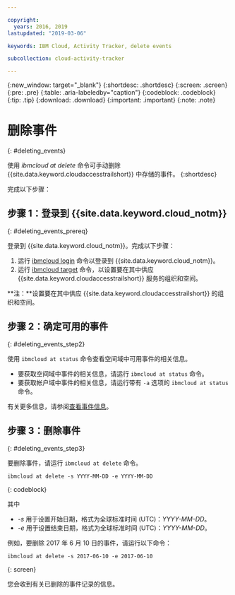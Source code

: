 ```yaml
---

copyright:
  years: 2016, 2019
lastupdated: "2019-03-06"

keywords: IBM Cloud, Activity Tracker, delete events

subcollection: cloud-activity-tracker

---
```


{:new_window: target="_blank"}
{:shortdesc: .shortdesc}
{:screen: .screen}
{:pre: .pre}
{:table: .aria-labeledby="caption"}
{:codeblock: .codeblock}
{:tip: .tip}
{:download: .download}
{:important: .important}
{:note: .note}


# 删除事件
{: #deleting_events}

使用 *ibmcloud at delete* 命令可手动删除 {{site.data.keyword.cloudaccesstrailshort}} 中存储的事件。
{:shortdesc}

完成以下步骤：

## 步骤 1：登录到 {{site.data.keyword.cloud_notm}}
{: #deleting_events_prereq}

登录到 {{site.data.keyword.cloud_notm}}。完成以下步骤：

1. 运行 [ibmcloud login](/docs/cli/reference/ibmcloud?topic=cloud-cli-ibmcloud_cli#ibmcloud_login) 命令以登录到 {{site.data.keyword.cloud_notm}}。
2. 运行 [ibmcloud target](/docs/cli/reference/ibmcloud?topic=cloud-cli-ibmcloud_cli#ibmcloud_target) 命令，以设置要在其中供应 {{site.data.keyword.cloudaccesstrailshort}} 服务的组织和空间。

**注：**设置要在其中供应 {{site.data.keyword.cloudaccesstrailshort}} 的组织和空间。

## 步骤 2：确定可用的事件
{: #deleting_events_step2}

使用 `ibmcloud at status` 命令查看空间域中可用事件的相关信息。

* 要获取空间域中事件的相关信息，请运行 `ibmcloud at status` 命令。
* 要获取帐户域中事件的相关信息，请运行带有 `-a` 选项的 `ibmcloud at status` 命令。

有关更多信息，请参阅[查看事件信息](/docs/services/cloud-activity-tracker/how-to?topic=cloud-activity-tracker-viewing_event_status#viewing_event_status)。
	
  
## 步骤 3：删除事件
{: #deleting_events_step3}
	
要删除事件，请运行 `ibmcloud at delete` 命令。

```
ibmcloud at delete -s YYYY-MM-DD -e YYYY-MM-DD 
```
{: codeblock}
    
其中


* *-s* 用于设置开始日期，格式为全球标准时间 (UTC)：*YYYY-MM-DD*。
* *-e* 用于设置结束日期，格式为全球标准时间 (UTC)：*YYYY-MM-DD*。

例如，要删除 2017 年 6 月 10 日的事件，请运行以下命令：

```
ibmcloud at delete -s 2017-06-10 -e 2017-06-10
```
{: screen}

您会收到有关已删除的事件记录的信息。










